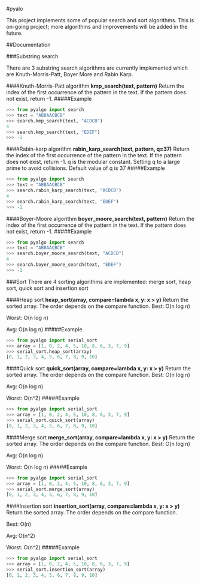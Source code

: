 #pyalo

This project implements some of popular search and sort algorithms. This is on-going project; more algorithms and improvements will be added in the future.

##Documentation

###Substring search

There are 3 substring search algorithms are currently implemented which are Knuth-Morris-Patt, Boyer More and Rabin Karp.

####Knuth-Morris-Patt algorithm
**kmp_search(text, pattern)**
Return the index of the first occurrence of the pattern in the text. If the pattern does not exist, return -1.
#####Example
```python
>>> from pyalgo import search
>>> text = "ABBAACBCB"
>>> search.kmp_search(text, "ACDCB")
4
>>> search.kmp_search(text, "EDEF")
>>> -1
```

####Rabin-karp algorithm
**rabin_karp_search(text, pattern, q=37)**
Return the index of the first occurrence of the pattern in the text. If the pattern does not exist, return -1.
q is the modular constant. Setting q to a large prime to avoid collisions. Default value of q is 37
#####Example
```python
>>> from pyalgo import search
>>> text = "ABBAACBCB"
>>> search.rabin_karp_search(text, "ACDCB")
4
>>> search.rabin_karp_search(text, "EDEF")
>>> -1
```

####Boyer-Moore algorithm
**boyer_moore_search(text, pattern)**
Return the index of the first occurrence of the pattern in the text. If the pattern does not exist, return -1.
#####Example
```python
>>> from pyalgo import search
>>> text = "ABBAACBCB"
>>> search.boyer_moore_search(text, "ACDCB")
4
>>> search.boyer_moore_search(text, "EDEF")
>>> -1
```

###Sort
There are 4 sorting algorithms are implemented: merge sort, heap sort, quick sort and insertion sort

####Heap sort
**heap_sort(array, compare=lambda x, y: x > y)**
Return the sorted array. The order depends on the compare function.
Best: O(n log n)

Worst: O(n log n)

Avg: O(n log n)
#####Example
```python
>>> from pyalgo import serial_sort
>>> array = [1, 0, 2, 4, 5, 10, 8, 6, 3, 7, 9]
>>> serial_sort.heap_sort(array)
[0, 1, 2, 3, 4, 5, 6, 7, 8, 9, 10]
```

####Quick sort
**quick_sort(array, compare=lambda x, y: x > y)**
Return the sorted array. The order depends on the compare function.
Best: O(n log n)

Avg: O(n log n)

Worst: O(n^2)
#####Example
```python
>>> from pyalgo import serial_sort
>>> array = [1, 0, 2, 4, 5, 10, 8, 6, 3, 7, 9]
>>> serial_sort.quick_sort(array)
[0, 1, 2, 3, 4, 5, 6, 7, 8, 9, 10]
```

####Merge sort
**merge_sort(array, compare=lambda x, y: x > y)**
Return the sorted array. The order depends on the compare function.
Best: O(n log n)

Avg: O(n log n)

Worst: O(n log n)
#####Example
```python
>>> from pyalgo import serial_sort
>>> array = [1, 0, 2, 4, 5, 10, 8, 6, 3, 7, 9]
>>> serial_sort.merge_sort(array)
[0, 1, 2, 3, 4, 5, 6, 7, 8, 9, 10]
```

####Insertion sort
**insertion_sort(array, compare=lambda x, y: x > y)**
Return the sorted array. The order depends on the compare function.

Best: O(n)

Avg: O(n^2)

Worst: O(n^2)
#####Example
```python
>>> from pyalgo import serial_sort
>>> array = [1, 0, 2, 4, 5, 10, 8, 6, 3, 7, 9]
>>> serial_sort.insertion_sort(array)
[0, 1, 2, 3, 4, 5, 6, 7, 8, 9, 10]
```



